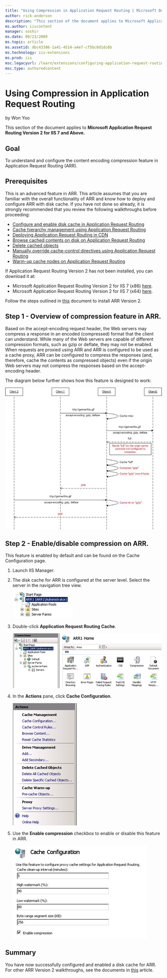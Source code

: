 ```yaml
---
title: "Using Compression in Application Request Routing | Microsoft Docs"
author: rick-anderson
description: "This section of the document applies to Microsoft Application Request Routing Version 2 for IIS 7 and Above. Goal To understand and configure the content enc..."
ms.author: iiscontent
manager: soshir
ms.date: 09/23/2009
ms.topic: article
ms.assetid: dbc43386-1a41-4514-a4e7-cf5bc0d1dc6b
ms.technology: iis-extensions
ms.prod: iis
msc.legacyurl: /learn/extensions/configuring-application-request-routing-arr/using-compression-in-application-request-routing
msc.type: authoredcontent
---
```

Using Compression in Application Request Routing
====================
by Won Yoo

This section of the document applies to **Microsoft Application Request Routing Version 2 for IIS 7 and Above.**

## Goal

To understand and configure the content encoding compression feature in Application Request Routing (ARR).

## Prerequisites

This is an advanced feature in ARR. This article assumes that you are familiar with the overall functionality of ARR and know how to deploy and configure ARR with disk cache. If you have not done so already, it is strongly recommended that you review the following walkthroughs before proceeding:

- [Configure and enable disk cache in Application Request Routing](configure-and-enable-disk-cache-in-application-request-routing.md)
- [Cache hierarchy management using Application Request Routing](cache-hierarchy-management-using-application-request-routing.md)
- [Deploying Application Request Routing in CDN](../installing-application-request-routing-arr/deploying-application-request-routing-in-cdn.md)
- [Browse cached contents on disk on Application Request Routing](browse-cached-contents-on-disk-on-application-request-routing.md)
- [Delete cached objects](delete-cached-objects.md)
- [Manually override cache-control directives using Application Request Routing](manually-override-cache-control-directives-using-application-request-routing.md)
- [Warm-up cache nodes on Application Request Routing](warm-up-cache-nodes-on-application-request-routing.md)

If Application Request Routing Version 2 has not been installed, you can download it at:

- Microsoft Application Request Routing Version 2 for IIS 7 (x86) [here](https://download.microsoft.com/download/4/D/F/4DFDA851-515F-474E-BA7A-5802B3C95101/ARRv2_setup_x86.EXE).
- Microsoft Application Request Routing Version 2 for IIS 7 (x64) [here](https://download.microsoft.com/download/3/4/1/3415F3F9-5698-44FE-A072-D4AF09728390/ARRv2_setup_x64.EXE).

Follow the steps outlined in [this](../installing-application-request-routing-arr/install-application-request-routing-version-2.md) document to install ARR Version 2.

## Step 1 - Overview of compression feature in ARR.

Based on the accept-encoding request header, the Web servers may compress a response in an encoded (compressed) format that the client can understand. While many of the Web servers are capable of different compression formats, such as gzip or deflate, they may not be enabled. When requests are proxied using ARR and ARR is configured to be used as a cache proxy, ARR can be configured to compress the responses (and, therefore, cache the contents as compressed objects) even if the origin Web servers may not compress the responses based on the accept-encoding header.

The diagram below further shows how this feature is designed to work:

[![](using-compression-in-application-request-routing/_static/image2.jpg)](using-compression-in-application-request-routing/_static/image1.jpg)

## 

## Step 2 - Enable/disable compression on ARR.

This feature is enabled by default and can be found on the Cache Configuration page.

1. Launch IIS Manager.
2. The disk cache for ARR is configured at the server level. Select the server in the navigation tree view.

    ![](using-compression-in-application-request-routing/_static/image3.jpg)
3. Double-click **Application Request Routing Cache**.

    [![](using-compression-in-application-request-routing/_static/image5.jpg)](using-compression-in-application-request-routing/_static/image4.jpg)
4. In the **Actions** pane, click **Cache Configuration**.

    [![](using-compression-in-application-request-routing/_static/image7.jpg)](using-compression-in-application-request-routing/_static/image6.jpg)
5. Use the **Enable compression** checkbox to enable or disable this feature in ARR.

    [![](using-compression-in-application-request-routing/_static/image9.jpg)](using-compression-in-application-request-routing/_static/image8.jpg)

## Summary

You have now successfully configured and enabled a disk cache for ARR. For other ARR Version 2 walkthroughs, see the documents in [this](../planning-for-arr/application-request-routing-version-2-overview.md) article.